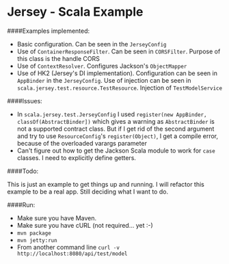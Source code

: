 Jersey - Scala Example
====

####Examples implemented:

* Basic configuration. Can be seen in the `JerseyConfig`
* Use of `ContainerResponseFilter`. Can be seen in `CORSFilter`. Purpose of this class is the handle CORS
* Use of `ContextResolver`. Configures Jackson's `ObjectMapper`
* Use of HK2 (Jersey's DI implementation). Configuration can be seen in `AppBinder` in the `JerseyConfig`. 
Use of injection can be seen in `scala.jersey.test.resource.TestResource`. Injection of `TestModelService`


####Issues:

* In `scala.jersey.test.JerseyConfig` I used `register(new AppBinder, classOf(AbstractBinder])`
which gives a warning as `AbstractBinder` is not a supported contract class. But if
I get rid of the second argument and try to use `ResourceConfig`'s `register(Object)`, 
I get a compile error, because of the overloaded varargs parameter
* Can't figure out how to get the Jackson Scala module to work for `case` classes. I need
to explicitly define getters.

####Todo:

This is just an example to get things up and running. I will refactor this example to 
be a real app. Still deciding what I want to do.

####Run:

* Make sure you have Maven. 
* Make sure you have cURL (not required... yet :-)
* `mvn package`
* `mvn jetty:run`
* From another command line `curl -v http://localhost:8080/api/test/model`